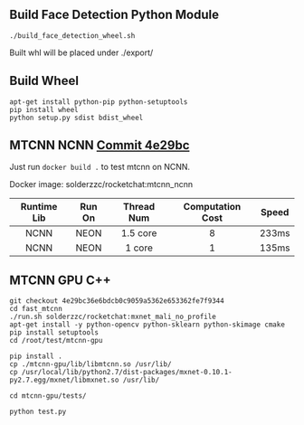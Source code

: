 ## Build Face Detection Python Module
```
./build_face_detection_wheel.sh
```

Built whl will be placed under ./export/

## Build Wheel
```
apt-get install python-pip python-setuptools
pip install wheel
python setup.py sdist bdist_wheel
```
## MTCNN NCNN [Commit 4e29bc](https://github.com/solderzzc/fast_ai/commit/4e29bc36e6bdcb0c9059a5362e653362fe7f9344)
Just run `docker build .` to test mtcnn on NCNN.

Docker image: solderzzc/rocketchat:mtcnn_ncnn

| Runtime Lib | Run On | Thread Num |Computation Cost | Speed |
| :---------: |:-----: |:----------:|:---------------:|:-----:|
| NCNN | NEON | 1.5 core | 8 | 233ms |
| NCNN | NEON | 1 core   | 1 | 135ms |
## MTCNN GPU C++

```
git checkout 4e29bc36e6bdcb0c9059a5362e653362fe7f9344
cd fast_mtcnn
./run.sh solderzzc/rocketchat:mxnet_mali_no_profile
apt-get install -y python-opencv python-sklearn python-skimage cmake
pip install setuptools
cd /root/test/mtcnn-gpu

pip install .
cp ./mtcnn-gpu/lib/libmtcnn.so /usr/lib/
cp /usr/local/lib/python2.7/dist-packages/mxnet-0.10.1-py2.7.egg/mxnet/libmxnet.so /usr/lib/

cd mtcnn-gpu/tests/

python test.py
```
